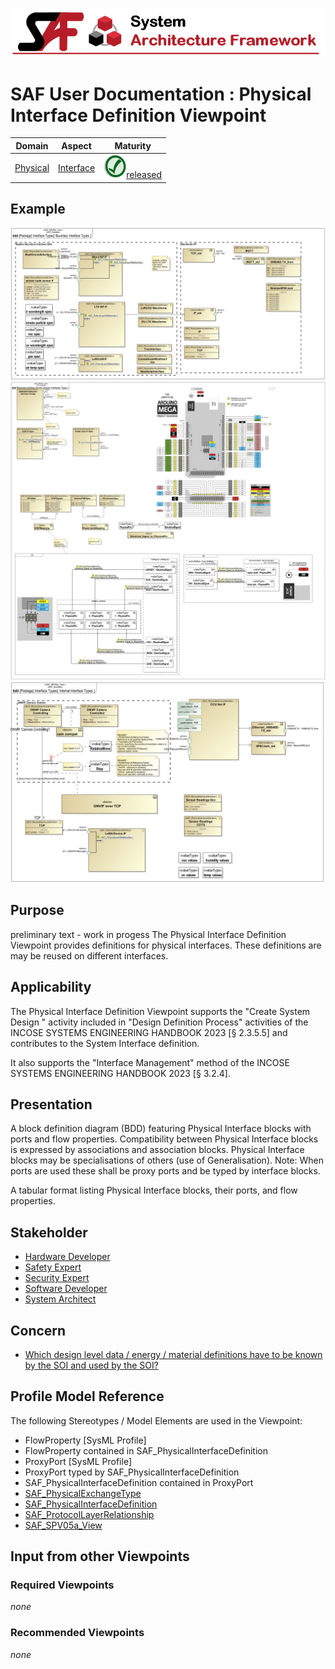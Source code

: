 ![System Architecture Framework](../diagrams/Banner_SAF.png)
# SAF User Documentation : Physical Interface Definition Viewpoint
|**Domain**|**Aspect**|**Maturity**|
| --- | --- | --- |
|[Physical](../domains.md#Domain-Physical)|[Interface](../aspects.md#Aspect-Interface)|![Released](../diagrams/Symbol_confirmed.png )[released](../using-saf/maturity.md#released)|
## Example
![Physical-Interface-Definition-Viewpoint-primary-example.svg](../diagrams/vp-examples/Physical-Interface-Definition-Viewpoint-primary-example.svg)
![Physical-Interface-Definition-Viewpoint-primary-example-1.svg](../diagrams/vp-examples/Physical-Interface-Definition-Viewpoint-primary-example-1.svg)
![Physical-Interface-Definition-Viewpoint-primary-example-2.svg](../diagrams/vp-examples/Physical-Interface-Definition-Viewpoint-primary-example-2.svg)
## Purpose
preliminary text - work in progess
The Physical Interface Definition Viewpoint provides definitions for physical interfaces. These definitions are may be reused on different interfaces.
## Applicability
The Physical Interface Definition Viewpoint supports the "Create System Design " activity included in "Design Definition Process" activities of the INCOSE SYSTEMS ENGINEERING HANDBOOK 2023 [§ 2.3.5.5] and contributes to the System Interface definition.

It also supports the "Interface Management" method of the INCOSE SYSTEMS ENGINEERING HANDBOOK 2023 [§ 3.2.4].
## Presentation
A block definition diagram (BDD) featuring Physical Interface blocks with ports and flow properties. Compatibility between Physical Interface blocks is expressed by associations and association blocks. Physical Interface blocks may be specialisations of others (use of Generalisation).
Note: When ports are used these shall be proxy ports and be typed by interface blocks.

A tabular format listing Physical Interface blocks, their ports, and flow properties.

## Stakeholder
* [Hardware Developer](../stakeholders.md#Hardware-Developer)
* [Safety Expert](../stakeholders.md#Safety-Expert)
* [Security Expert](../stakeholders.md#Security-Expert)
* [Software Developer](../stakeholders.md#Software-Developer)
* [System Architect](../stakeholders.md#System-Architect)
## Concern
* [Which design level data / energy / material definitions have to be known by the SOI and used by the SOI?](../concerns.md#_2021x_2_8710274_1697542838788_945785_24608)
## Profile Model Reference
The following Stereotypes / Model Elements are used in the Viewpoint:
* FlowProperty [SysML Profile]
* FlowProperty contained in SAF_PhysicalInterfaceDefinition
* ProxyPort [SysML Profile]
* ProxyPort typed by SAF_PhysicalInterfaceDefinition
* SAF_PhysicalInterfaceDefinition contained in ProxyPort
* [SAF_PhysicalExchangeType](../stereotypes.md#SAF_PhysicalExchangeType)
* [SAF_PhysicalInterfaceDefinition](../stereotypes.md#SAF_PhysicalInterfaceDefinition)
* [SAF_ProtocolLayerRelationship](../stereotypes.md#SAF_ProtocolLayerRelationship)
* [SAF_SPV05a_View](../stereotypes.md#SAF_SPV05a_View)
## Input from other Viewpoints
### Required Viewpoints
*none*
### Recommended Viewpoints
*none*
